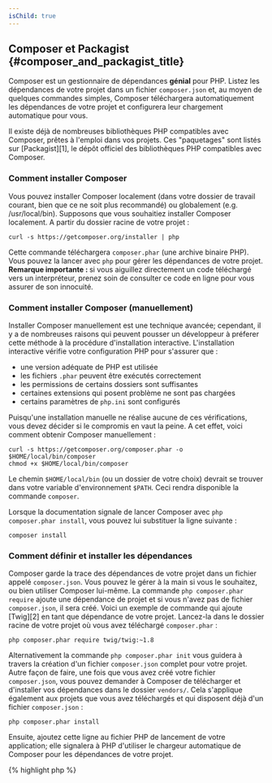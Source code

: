 ```yaml
---
isChild: true
---
```


## Composer et Packagist {#composer_and_packagist_title}

Composer est un gestionnaire de dépendances **génial** pour PHP. Listez les dépendances de votre projet dans un fichier `composer.json` et, au moyen de quelques commandes simples, Composer téléchargera automatiquement les dépendances de votre projet et configurera leur chargement automatique pour vous.

Il existe déjà de nombreuses bibliothèques PHP compatibles avec Composer, prêtes à l'emploi dans vos projets. Ces "paquetages" sont listés sur [Packagist][1], le dépôt officiel des bibliothèques PHP compatibles avec Composer.

### Comment installer Composer

Vous pouvez installer Composer localement (dans votre dossier de travail courant, bien que ce ne soit plus recommandé) ou globalement (e.g. /usr/local/bin). Supposons que vous souhaitiez installer Composer localement. A partir du dossier racine de votre projet :

    curl -s https://getcomposer.org/installer | php

Cette commande téléchargera `composer.phar` (une archive binaire PHP). Vous pouvez la lancer avec `php` pour gérer les dépendances de votre projet. <strong>Remarque importante : </strong> si vous aiguillez directement un code téléchargé vers un interpréteur, prenez soin de consulter ce code en ligne  pour vous assurer de son innocuité.

### Comment installer Composer (manuellement)

Installer Composer manuellement est une technique avancée; cependant, il y a de nombreuses raisons qui peuvent pousser un développeur à préferer cette méthode à la procédure d'installation interactive. L'installation interactive vérifie votre configuration PHP pour s'assurer que :

- une version adéquate de PHP est utilisée
- les fichiers `.phar` peuvent être exécutés correctement
- les permissions de certains dossiers sont suffisantes
- certaines extensions qui posent problème ne sont pas chargées
- certains paramètres de `php.ini` sont configurés

Puisqu'une installation manuelle ne réalise aucune de ces vérifications, vous devez décider si le compromis en vaut la peine. A cet effet, voici comment obtenir Composer manuellement :

    curl -s https://getcomposer.org/composer.phar -o $HOME/local/bin/composer
    chmod +x $HOME/local/bin/composer

Le chemin `$HOME/local/bin` (ou un dossier de votre choix) devrait se trouver dans votre variable d'environnement `$PATH`. Ceci rendra disponible la commande `composer`.

Lorsque la documentation signale de lancer Composer avec `php composer.phar install`, vous pouvez lui substituer la ligne suivante :

    composer install

### Comment définir et installer les dépendances

Composer garde la trace des dépendances de votre projet dans un fichier appelé `composer.json`. Vous pouvez le gérer à la main si vous le souhaitez, ou bien utiliser Composer lui-même. La commande `php composer.phar require` ajoute une dépendance de projet et si vous n'avez pas de fichier `composer.json`, il sera créé. Voici un exemple de commande qui ajoute [Twig][2] en tant que dépendance de votre projet. Lancez-la dans le dossier racine de votre projet où vous avez téléchargé `composer.phar` :

	php composer.phar require twig/twig:~1.8

Alternativement la commande `php composer.phar init` vous guidera à travers la création d'un fichier `composer.json` complet pour votre projet. Autre façon de faire, une fois que vous avez créé votre fichier `composer.json`, vous pouvez demander à Composer de télécharger et d'installer vos dépendances dans le dossier `vendors/`. Cela s'applique également aux projets que vous avez téléchargés et qui disposent déjà d'un fichier `composer.json` :

    php composer.phar install

Ensuite, ajoutez cette ligne au fichier PHP de lancement de votre application; elle signalera à PHP d'utiliser le chargeur automatique de Composer pour les dépendances de votre projet.

{% highlight php %}
<?php
require 'vendor/autoload.php';
{% endhighlight %}

Désormais vous pouvez utiliser les dépendances de votre projet, et elles seront chargées automatiquement à la demande.

### Mettre à jour vos dépendances

Composer crée un fichier appelé `composer.lock` qui enregistre la version exacte de chaque paquetage qu'il a téléchargé lors du premier lancement de `php composer.phar install`. Si vous partagez votre projet avec d'autres développeurs et que le fichier `composer.lock` fait partie de votre distribution, alors ils obtiendront les mêmes versions que vous à l'exécution de `php composer.phar install`. Pour mettre à jour vos dépendances, lancez `php composer.phar update`.

Cela est des plus utile lorsque vous définissez la flexibilité des exigences d'une version. Par exemple, une exigence de version correspondant à ~1.8 signifie "toute version supérieure à 1.8.0, mais inférieure à 2.0.x-dev". Vous pouvez aussi utiliser le caractère de remplacement `*` comme dans `1.8.*`. Maintenant la commande de Composer `php composer.phar update` mettra à jour toutes vos dépendances avec la version la plus récente qui convient aux restrictions que vous avez définies.

### Vérifier les problèmes de sécurité de vos dépendances

Le [Security Advisories Checker][3] est un service web et un outil en ligne de commande qui examinent votre fichier `composer.lock` et vous signalent la nécessité de mettre à jour si besoin l'une de vos dépendances.

* [A propos de Composer][4]

[1]: http://packagist.org/
[2]: http://twig.sensiolabs.org
[3]: https://security.sensiolabs.org/
[4]: http://getcomposer.org/doc/00-intro.md

